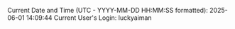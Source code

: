 Current Date and Time (UTC - YYYY-MM-DD HH:MM:SS formatted): 2025-06-01 14:09:44
Current User's Login: luckyaiman
